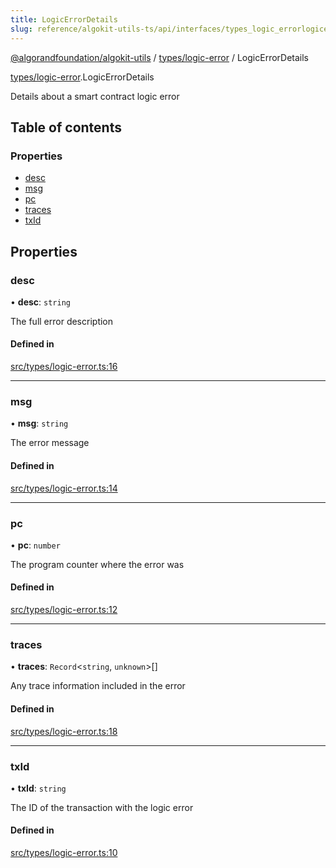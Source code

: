```yaml
---
title: LogicErrorDetails
slug: reference/algokit-utils-ts/api/interfaces/types_logic_errorlogicerrordetails
---
```

[@algorandfoundation/algokit-utils](/reference/algokit-utils-ts/api/overview) / [types/logic-error](/reference/algokit-utils-ts/api/modules/types_logic_error/) / LogicErrorDetails



[types/logic-error](/reference/algokit-utils-ts/api/modules/types_logic_error/).LogicErrorDetails

Details about a smart contract logic error

## Table of contents

### Properties

- [desc](#desc)
- [msg](#msg)
- [pc](#pc)
- [traces](#traces)
- [txId](#txid)

## Properties

### desc

• **desc**: `string`

The full error description

#### Defined in

[src/types/logic-error.ts:16](https://github.com/algorandfoundation/algokit-utils-ts/blob/main/src/types/logic-error.ts#L16)

___

### msg

• **msg**: `string`

The error message

#### Defined in

[src/types/logic-error.ts:14](https://github.com/algorandfoundation/algokit-utils-ts/blob/main/src/types/logic-error.ts#L14)

___

### pc

• **pc**: `number`

The program counter where the error was

#### Defined in

[src/types/logic-error.ts:12](https://github.com/algorandfoundation/algokit-utils-ts/blob/main/src/types/logic-error.ts#L12)

___

### traces

• **traces**: `Record`\<`string`, `unknown`\>[]

Any trace information included in the error

#### Defined in

[src/types/logic-error.ts:18](https://github.com/algorandfoundation/algokit-utils-ts/blob/main/src/types/logic-error.ts#L18)

___

### txId

• **txId**: `string`

The ID of the transaction with the logic error

#### Defined in

[src/types/logic-error.ts:10](https://github.com/algorandfoundation/algokit-utils-ts/blob/main/src/types/logic-error.ts#L10)